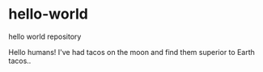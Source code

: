 # hello-world
hello world repository

Hello humans! I've had tacos on the moon and find them superior to Earth tacos..
